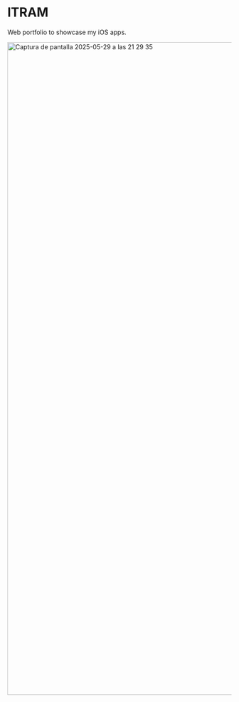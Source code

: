 # ITRAM

Web portfolio to showcase my iOS apps.

<img width="1464" alt="Captura de pantalla 2025-05-29 a las 21 29 35" src="https://github.com/user-attachments/assets/52421f06-da04-4d00-ae12-53607929f944" />
